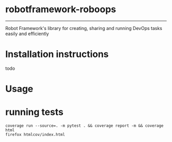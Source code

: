 # robotframework-roboops
----
Robot Framework's library for creating, sharing and running DevOps tasks easily and efficiently

# Installation instructions
todo

# Usage

# running tests
```
coverage run --source=. -m pytest . && coverage report -m && coverage html
firefox htmlcov/index.html
```